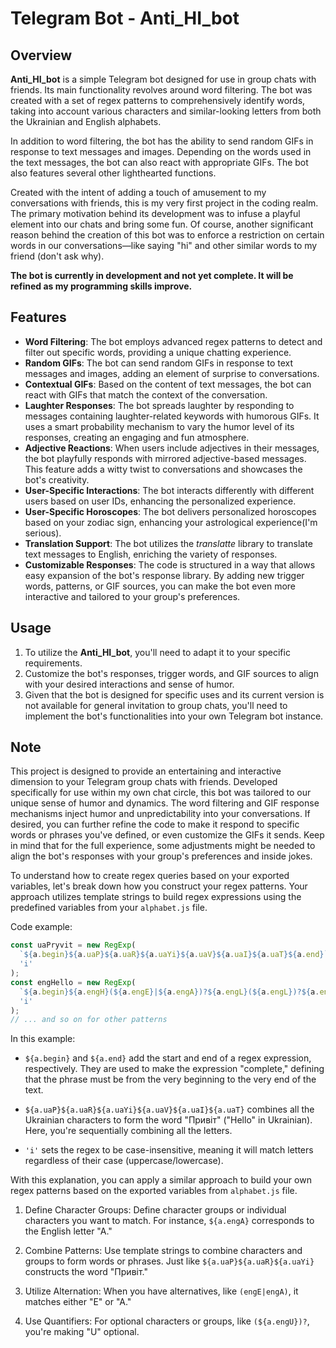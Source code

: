 # Telegram Bot - Anti_HI_bot

## Overview

**Anti_HI_bot** is a simple Telegram bot designed for use in group chats with friends. Its main functionality revolves around word filtering. The bot was created with a set of regex patterns to comprehensively identify words, taking into account various characters and similar-looking letters from both the Ukrainian and English alphabets.

In addition to word filtering, the bot has the ability to send random GIFs in response to text messages and images. Depending on the words used in the text messages, the bot can also react with appropriate GIFs. The bot also features several other lighthearted functions.

Created with the intent of adding a touch of amusement to my conversations with friends, this is my very first project in the coding realm. The primary motivation behind its development was to infuse a playful element into our chats and bring some fun. Of course, another significant reason behind the creation of this bot was to enforce a restriction on certain words in our conversations—like saying "hi" and other similar words to my friend (don't ask why).

**The bot is currently in development and not yet complete. It will be refined as my programming skills improve.**

## Features

- **Word Filtering**: The bot employs advanced regex patterns to detect and filter out specific words, providing a unique chatting experience.
- **Random GIFs**: The bot can send random GIFs in response to text messages and images, adding an element of surprise to conversations.
- **Contextual GIFs**: Based on the content of text messages, the bot can react with GIFs that match the context of the conversation.
- **Laughter Responses**: The bot spreads laughter by responding to messages containing laughter-related keywords with humorous GIFs. It uses a smart probability mechanism to vary the humor level of its responses, creating an engaging and fun atmosphere.
- **Adjective Reactions**: When users include adjectives in their messages, the bot playfully responds with mirrored adjective-based messages. This feature adds a witty twist to conversations and showcases the bot's creativity.
- **User-Specific Interactions**: The bot interacts differently with different users based on user IDs, enhancing the personalized experience.
- **User-Specific Horoscopes**: The bot delivers personalized horoscopes based on your zodiac sign, enhancing your astrological experience(I'm serious).
- **Translation Support**: The bot utilizes the _translatte_ library to translate text messages to English, enriching the variety of responses.
- **Customizable Responses**: The code is structured in a way that allows easy expansion of the bot's response library. By adding new trigger words, patterns, or GIF sources, you can make the bot even more interactive and tailored to your group's preferences.

## Usage

1. To utilize the **Anti_HI_bot**, you'll need to adapt it to your specific requirements.
2. Customize the bot's responses, trigger words, and GIF sources to align with your desired interactions and sense of humor.
3. Given that the bot is designed for specific uses and its current version is not available for general invitation to group chats, you'll need to implement the bot's functionalities into your own Telegram bot instance.

## Note

This project is designed to provide an entertaining and interactive dimension to your Telegram group chats with friends. Developed specifically for use within my own chat circle, this bot was tailored to our unique sense of humor and dynamics. The word filtering and GIF response mechanisms inject humor and unpredictability into your conversations. If desired, you can further refine the code to make it respond to specific words or phrases you've defined, or even customize the GIFs it sends. Keep in mind that for the full experience, some adjustments might be needed to align the bot's responses with your group's preferences and inside jokes.

To understand how to create regex queries based on your exported variables, let's break down how you construct your regex patterns. Your approach utilizes template strings to build regex expressions using the predefined variables from your `alphabet.js` file.

Code example:

```javascript
const uaPryvit = new RegExp(
  `${a.begin}${a.uaP}${a.uaR}${a.uaYi}${a.uaV}${a.uaI}${a.uaT}${a.end}`,
  'i'
);
const engHello = new RegExp(
  `${a.begin}${a.engH}(${a.engE}|${a.engA})?${a.engL}(${a.engL})?${a.engO}${a.end}`,
  'i'
);
// ... and so on for other patterns
```

In this example:

- `${a.begin}` and `${a.end}` add the start and end of a regex expression, respectively. They are used to make the expression "complete," defining that the phrase must be from the very beginning to the very end of the text.

- `${a.uaP}${a.uaR}${a.uaYi}${a.uaV}${a.uaI}${a.uaT}` combines all the Ukrainian characters to form the word "Привіт" ("Hello" in Ukrainian). Here, you're sequentially combining all the letters.

- `'i'` sets the regex to be case-insensitive, meaning it will match letters regardless of their case (uppercase/lowercase).

With this explanation, you can apply a similar approach to build your own regex patterns based on the exported variables from `alphabet.js` file.

1. Define Character Groups: Define character groups or individual characters you want to match. For instance, `${a.engA}` corresponds to the English letter "A."

2. Combine Patterns: Use template strings to combine characters and groups to form words or phrases. Just like `${a.uaP}${a.uaR}${a.uaYi}` constructs the word "Привіт."

3. Utilize Alternation: When you have alternatives, like `(engE|engA)`, it matches either "E" or "A."

4. Use Quantifiers: For optional characters or groups, like `(${a.engU})?`, you're making "U" optional.
